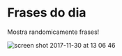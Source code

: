 # Frases do dia
Mostra randomicamente frases!


![screen shot 2017-11-30 at 13 06 46](https://user-images.githubusercontent.com/18127700/33437739-fecfdcb6-d5cf-11e7-94aa-00804922ea7a.png)
